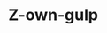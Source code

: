 # Z-own-gulp

<!-- 

Gulp4 

Популярные таски:
1. для запуска сервера
2. для наблюдения за обновлением файлов
5. для сборки pug с конвертацией в html, можно добавить линтер
4. для scss с конвертацией в css, с добавлением префиксов для старых браузеров и sourcemap
5. для картинок, возможно с оптимизацией
6. для javascript + babel для оптимизации под старые браузеры, можно добавить ES Lint
7. копирования шрифтов и других файлов проекта
8. создания png или svg спрайтов
9. для удаления текущей версии билда перед сборкой новой продакшн версии билда


.gitignore 
build
node_modules
gulpfile.js
package-lock.json
package.json
README.md
src
   components(like BEM)
       .gitkeep(отправляет папку в git-репозиторий, даже если папка пустая)
       _template(Шаблон компонента)
       app(Компоненты, созданные по шаблону)
           assets(Папка с картинками и прочими файлами компонента)
           JS (файл)
           SCSS (файл)
           PUG (файл)  
   pages(Страницы PUG)
   public(favicon) 
   static(шрифты, js, scss, картинки и пр файлы для всего проекта, а не для конкретного компонента)



-->